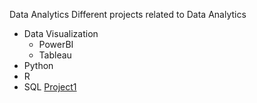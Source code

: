 Data Analytics
Different projects related to Data Analytics
- Data Visualization
  - PowerBI
  - Tableau
- Python
- R
- SQL
[Project1](/MAN202.ipynb)
